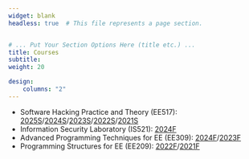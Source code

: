 ```yaml
---
widget: blank
headless: true  # This file represents a page section.


# ... Put Your Section Options Here (title etc.) ...
title: Courses
subtitle:
weight: 20

design:
    columns: "2"
---
```

- Software Hacking Practice and Theory (EE517): [2025S](https://teemo.kaist.ac.kr/ee517/2025)/[2024S](https://teemo.kaist.ac.kr/ee517/2024)/[2023S](https://teemo.kaist.ac.kr/ee517/2023)/[2022S](https://teemo.kaist.ac.kr/ee595/2022)/[2021S](https://teemo.kaist.ac.kr/ee595/2021)
- Information Security Laboratory (IS521): [2024F](https://teemo.kaist.ac.kr/is521/2024)
- Advanced Programming Techniques for EE (EE309): [2024F](https://teemo.kaist.ac.kr/ee309/2024)/[2023F](https://teemo.kaist.ac.kr/ee309/2023)
- Programming Structures for EE (EE209): [2022F](https://teemo.kaist.ac.kr/ee209/2022)/[2021F](https://teemo.kaist.ac.kr/ee209/2021)
